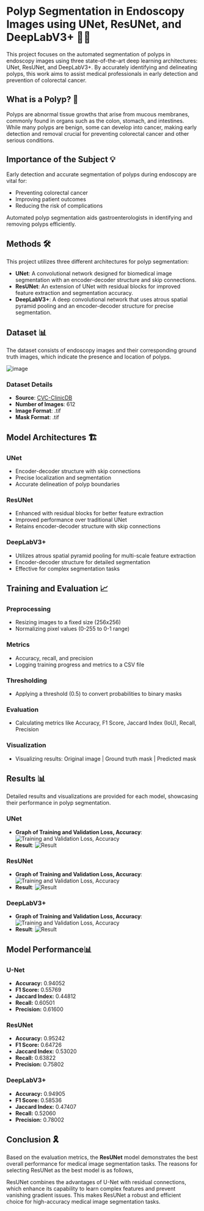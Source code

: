 # Polyp Segmentation in Endoscopy Images using UNet, ResUNet, and DeepLabV3+ 🏥🔬

This project focuses on the automated segmentation of polyps in endoscopy images using three state-of-the-art deep learning architectures: UNet, ResUNet, and DeepLabV3+. By accurately identifying and delineating polyps, this work aims to assist medical professionals in early detection and prevention of colorectal cancer.

## What is a Polyp? 🔎

Polyps are abnormal tissue growths that arise from mucous membranes, commonly found in organs such as the colon, stomach, and intestines. While many polyps are benign, some can develop into cancer, making early detection and removal crucial for preventing colorectal cancer and other serious conditions.

## Importance of the Subject 💡

Early detection and accurate segmentation of polyps during endoscopy are vital for:
- Preventing colorectal cancer
- Improving patient outcomes
- Reducing the risk of complications

Automated polyp segmentation aids gastroenterologists in identifying and removing polyps efficiently.

## Methods 🛠️

This project utilizes three different architectures for polyp segmentation:
- **UNet**: A convolutional network designed for biomedical image segmentation with an encoder-decoder structure and skip connections.
- **ResUNet**: An extension of UNet with residual blocks for improved feature extraction and segmentation accuracy.
- **DeepLabV3+**: A deep convolutional network that uses atrous spatial pyramid pooling and an encoder-decoder structure for precise segmentation.

## Dataset 📊

The dataset consists of endoscopy images and their corresponding ground truth images, which indicate the presence and location of polyps.

![image](https://github.com/Kaushal-11/HealthLearning/assets/121329391/b9ae85f3-ca1a-4e86-8907-a99db4799245)

### Dataset Details
- **Source**: [CVC-ClinicDB](https://polyp.grand-challenge.org/CVCClinicDB/)
- **Number of Images**: 612
- **Image Format**: .tif 
- **Mask Format**: .tif

## Model Architectures 🏗️

### UNet
- Encoder-decoder structure with skip connections
- Precise localization and segmentation
- Accurate delineation of polyp boundaries

### ResUNet
- Enhanced with residual blocks for better feature extraction
- Improved performance over traditional UNet
- Retains encoder-decoder structure with skip connections

### DeepLabV3+
- Utilizes atrous spatial pyramid pooling for multi-scale feature extraction
- Encoder-decoder structure for detailed segmentation
- Effective for complex segmentation tasks

## Training and Evaluation 📈

### Preprocessing
- Resizing images to a fixed size (256x256)
- Normalizing pixel values (0-255 to 0-1 range)

### Metrics
- Accuracy, recall, and precision
- Logging training progress and metrics to a CSV file

### Thresholding
- Applying a threshold (0.5) to convert probabilities to binary masks

### Evaluation
- Calculating metrics like Accuracy, F1 Score, Jaccard Index (IoU), Recall, Precision

### Visualization
- Visualizing results: Original image | Ground truth mask | Predicted mask

## Results 📊

Detailed results and visualizations are provided for each model, showcasing their performance in polyp segmentation.

### UNet
- **Graph of Training and Validation Loss, Accuracy**:
  ![Training and Validation Loss, Accuracy](https://github.com/Kaushal-11/DL-Simplified/assets/121329391/f7d74bbb-9937-4271-a180-20ff1829902b)
- **Result**:
  ![Result](https://github.com/Kaushal-11/DL-Simplified/assets/121329391/f08c695e-86d1-4867-a9c9-fe92001f4e14)

### ResUNet
- **Graph of Training and Validation Loss, Accuracy**:
  ![Training and Validation Loss, Accuracy](https://github.com/Kaushal-11/DL-Simplified/assets/121329391/6b2fe67d-2222-4dad-ba6d-2326c031250e)
- **Result**:
  ![Result](https://github.com/Kaushal-11/DL-Simplified/assets/121329391/4f61c7d6-e10f-45b3-9c13-c414636ec1d2)

### DeepLabV3+
- **Graph of Training and Validation Loss, Accuracy**:
  ![Training and Validation Loss, Accuracy](https://github.com/Kaushal-11/DL-Simplified/assets/121329391/8288a12a-e16a-45c5-8569-6d3decebe27f)
- **Result**:
  ![Result](https://github.com/Kaushal-11/DL-Simplified/assets/121329391/289c9cfe-15be-444e-8c94-e6c43fc1fdb6)

## Model Performance📊

### U-Net
- **Accuracy:** 0.94052
- **F1 Score:** 0.55769
- **Jaccard Index:** 0.44812
- **Recall:** 0.60501
- **Precision:** 0.61600

### ResUNet
- **Accuracy:** 0.95242
- **F1 Score:** 0.64726
- **Jaccard Index:** 0.53020
- **Recall:** 0.63822
- **Precision:** 0.75802

### DeepLabV3+
- **Accuracy:** 0.94905
- **F1 Score:** 0.58536
- **Jaccard Index:** 0.47407
- **Recall:** 0.52060
- **Precision:** 0.78002

## Conclusion 🎗️

Based on the evaluation metrics, the **ResUNet** model demonstrates the best overall performance for medical image segmentation tasks. The reasons for selecting ResUNet as the best model is as follows,

ResUNet combines the advantages of U-Net with residual connections, which enhance its capability to learn complex features and prevent vanishing gradient issues. This makes ResUNet a robust and efficient choice for high-accuracy medical image segmentation tasks.


